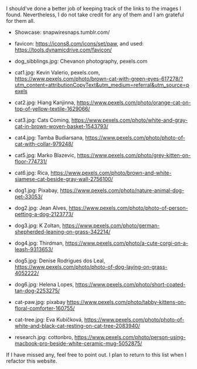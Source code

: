 I should've done a better job of keeping track of the links to the images I found. Nevertheless, I do not take credit for any of them and I am grateful for them all.

- Showcase: snapwiresnaps.tumblr.com/
- favicon: https://icons8.com/icons/set/paw, and used: https://tools.dynamicdrive.com/favicon/

- dog_sibblings.jpg: Chevanon photography, pexels.com

- cat1.jpg: Kevin Valerio, pexels.com, https://www.pexels.com/photo/brown-cat-with-green-eyes-617278/?utm_content=attributionCopyText&utm_medium=referral&utm_source=pexels
- cat2.jpg: Hiang Kanjinna, https://www.pexels.com/photo/orange-cat-on-top-of-yellow-textile-1629066/
- cat3.jpg: Cats Coming, https://www.pexels.com/photo/white-and-gray-cat-in-brown-woven-basket-1543793/
- cat4.jpg: Tamba Budiarsana, https://www.pexels.com/photo/photo-of-cat-with-collar-979248/
- cat5.jpg: Marko Blazevic, https://www.pexels.com/photo/grey-kitten-on-floor-774731/
- cat6.jpg: Rica, https://www.pexels.com/photo/brown-and-white-siamese-cat-beside-gray-wall-2756100/

- dog1.jpg: Pixabay, https://www.pexels.com/photo/nature-animal-dog-pet-33053/
- dog2.jpg: Jean Alves, https://www.pexels.com/photo/photo-of-person-petting-a-dog-2123773/
- dog3.jpg: K Zoltan, https://www.pexels.com/photo/german-shepherded-leaning-on-grass-342214/
- dog4.jpg: Thirdman, https://www.pexels.com/photo/a-cute-corgi-on-a-leash-9313653/
- dog5.jpg: Denise Rodrigues dos Leal, https://www.pexels.com/photo/photo-of-dog-laying-on-grass-4052222/
- dog6.jpg: Helena Lopes, https://www.pexels.com/photo/short-coated-tan-dog-2253275/

- cat-paw.jpg: pixabay https://www.pexels.com/photo/tabby-kittens-on-floral-comforter-160755/
- cat-tree.jpg: Eva Kubíčková, https://www.pexels.com/photo/photo-of-white-and-black-cat-resting-on-cat-tree-2083940/
- research.jpg: cottonbro, https://www.pexels.com/photo/person-using-macbook-pro-beside-white-ceramic-mug-5052875/

If I have missed any, feel free to point out. I plan to return to this list when I refactor this website.
